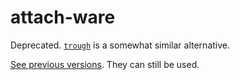 # attach-ware

Deprecated.
[`trough`](https://github.com/wooorm/trough) is a somewhat similar alternative.

[See previous versions](https://github.com/wooorm/attach-ware/commit/deb2e1b).
They can still be used.

